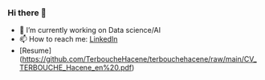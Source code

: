 ### Hi there 👋


- 🔭 I’m currently working on Data science/AI
- 📫 How to reach me: [LinkedIn](https://www.linkedin.com/in/hacene-terbouche/)
- [Resume] (https://github.com/TerboucheHacene/terbouchehacene/raw/main/CV_TERBOUCHE_Hacene_en%20.pdf)

